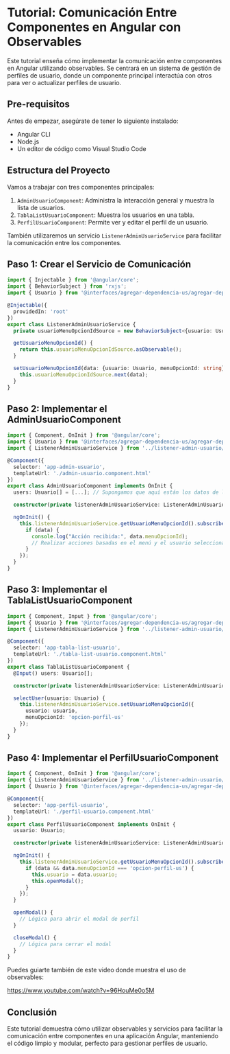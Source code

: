 # Tutorial: Comunicación Entre Componentes en Angular con Observables

Este tutorial enseña cómo implementar la comunicación entre componentes en Angular utilizando observables. Se centrará en un sistema de gestión de perfiles de usuario, donde un componente principal interactúa con otros para ver o actualizar perfiles de usuario.

## Pre-requisitos

Antes de empezar, asegúrate de tener lo siguiente instalado:
- Angular CLI
- Node.js
- Un editor de código como Visual Studio Code

## Estructura del Proyecto

Vamos a trabajar con tres componentes principales:

1. `AdminUsuarioComponent`: Administra la interacción general y muestra la lista de usuarios.
2. `TablaListUsuarioComponent`: Muestra los usuarios en una tabla.
3. `PerfilUsuarioComponent`: Permite ver y editar el perfil de un usuario.

También utilizaremos un servicio `ListenerAdminUsuarioService` para facilitar la comunicación entre los componentes.

## Paso 1: Crear el Servicio de Comunicación

```typescript
import { Injectable } from '@angular/core';
import { BehaviorSubject } from 'rxjs';
import { Usuario } from '@interfaces/agregar-dependencia-us/agregar-dependencia-us';

@Injectable({
  providedIn: 'root'
})
export class ListenerAdminUsuarioService {
  private usuarioMenuOpcionIdSource = new BehaviorSubject<{usuario: Usuario, menuOpcionId: string}>(null);

  getUsuarioMenuOpcionId() {
    return this.usuarioMenuOpcionIdSource.asObservable();
  }

  setUsuarioMenuOpcionId(data: {usuario: Usuario, menuOpcionId: string}) {
    this.usuarioMenuOpcionIdSource.next(data);
  }
}

```
## Paso 2: Implementar el AdminUsuarioComponent
```typescript
import { Component, OnInit } from '@angular/core';
import { Usuario } from '@interfaces/agregar-dependencia-us/agregar-dependencia-us';
import { ListenerAdminUsuarioService } from '../listener-admin-usuario/listener-admin-usuario.service';

@Component({
  selector: 'app-admin-usuario',
  templateUrl: './admin-usuario.component.html'
})
export class AdminUsuarioComponent implements OnInit {
  users: Usuario[] = [...]; // Supongamos que aquí están los datos de los usuarios.

  constructor(private listenerAdminUsuarioService: ListenerAdminUsuarioService) {}

  ngOnInit() {
    this.listenerAdminUsuarioService.getUsuarioMenuOpcionId().subscribe(data => {
      if (data) {
        console.log("Acción recibida:", data.menuOpcionId);
        // Realizar acciones basadas en el menú y el usuario seleccionado.
      }
    });
  }
}

```
## Paso 3: Implementar el TablaListUsuarioComponent
```typescript
import { Component, Input } from '@angular/core';
import { Usuario } from '@interfaces/agregar-dependencia-us/agregar-dependencia-us';
import { ListenerAdminUsuarioService } from '../listener-admin-usuario/listener-admin-usuario.service';

@Component({
  selector: 'app-tabla-list-usuario',
  templateUrl: './tabla-list-usuario.component.html'
})
export class TablaListUsuarioComponent {
  @Input() users: Usuario[];

  constructor(private listenerAdminUsuarioService: ListenerAdminUsuarioService) {}

  selectUser(usuario: Usuario) {
    this.listenerAdminUsuarioService.setUsuarioMenuOpcionId({
      usuario: usuario,
      menuOpcionId: 'opcion-perfil-us'
    });
  }
}

```
## Paso 4: Implementar el PerfilUsuarioComponent
```typescript
import { Component, OnInit } from '@angular/core';
import { ListenerAdminUsuarioService } from '../listener-admin-usuario/listener-admin-usuario.service';
import { Usuario } from '@interfaces/agregar-dependencia-us/agregar-dependencia-us';

@Component({
  selector: 'app-perfil-usuario',
  templateUrl: './perfil-usuario.component.html'
})
export class PerfilUsuarioComponent implements OnInit {
  usuario: Usuario;

  constructor(private listenerAdminUsuarioService: ListenerAdminUsuarioService) {}

  ngOnInit() {
    this.listenerAdminUsuarioService.getUsuarioMenuOpcionId().subscribe(data => {
      if (data && data.menuOpcionId === 'opcion-perfil-us') {
        this.usuario = data.usuario;
        this.openModal();
      }
    });
  }

  openModal() {
    // Lógica para abrir el modal de perfil
  }

  closeModal() {
    // Lógica para cerrar el modal
  }
}

```
Puedes guiarte también de este video donde muestra el uso de observables:

https://www.youtube.com/watch?v=96HouMe0o5M


## Conclusión
Este tutorial demuestra cómo utilizar observables y servicios para facilitar la comunicación entre componentes en una aplicación Angular, manteniendo el código limpio y modular, perfecto para gestionar perfiles de usuario.


